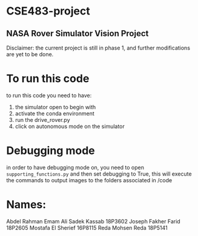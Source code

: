 # CSE483-project
## NASA Rover Simulator Vision Project
Disclaimer: the current project is still in phase 1, and further modifications are yet to be done.

# To run this code
to run this code you need to have:
1. the simulator open to begin with
2. activate the conda environment
3. run the drive_rover.py
4. click on autonomous mode on the simulator


# Debugging mode
in order to have debugging mode on, you need to open ```supporting_functions.py``` and then set debugging to True, this will execute the commands to output images to the folders associated in /code


# Names:
Abdel Rahman Emam Ali Sadek Kassab 18P3602
Joseph Fakher Farid 18P2605
Mostafa El Sherief 16P8115
Reda Mohsen Reda 18P5141
